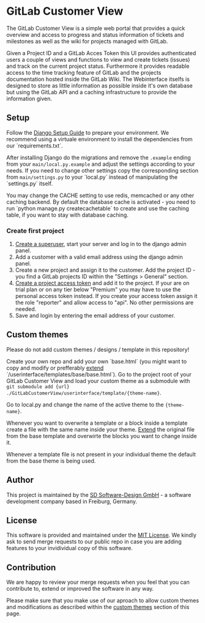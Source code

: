 # GitLab Customer View

The GitLab Customer View is a simple web portal that provides a quick overview and access to progress and status information of tickets and milestones as well as the wiki for projects managed with GitLab.

Given a Project ID and a GitLab Acces Token this UI provides authenticated users a couple of views and functions to view and create tickets (issues) and track on the current project status. Furthermore it provides readable access to the time tracking feature of GitLab and the projects documentation hosted inside the GitLab Wiki. The Webinterface itselfs is designed to store as little information as possible inside it's own database but using the GitLab API and a caching infrastructure to provide the information given.

## Setup

Follow the [Django Setup Guide](https://docs.djangoproject.com/en/4.1/intro/tutorial01/) to prepare your environment. We recommend using a virtuale environment to install the dependencies from our ´requirements.txt´.

After installing Django do the migrations and remove the `.example` ending from your `main/local.py.example` and adjust the settings according to your needs. If you need to change other settings copy the corresponding section from `main/settings.py` to your ´local.py´ instead of manipulating the ´settings.py´ itself.

You may change the CACHE setting to use redis, memcached or any other caching backend. By default the database cache is activated - you need to run ´python manage.py createcachetable´ to create and use the caching table, if you want to stay with database caching.

### Create first project

1. [Create a superuser](https://docs.djangoproject.com/en/4.1/intro/tutorial01/), start your server and log in to the django admin panel.
2. Add a customer with a valid email address using the django admin panel.
3. Create a new project and assign it to the customer. Add the project ID - you find a GitLab projects ID within the "Settings > General" section.
4. [Create a project access token](https://docs.gitlab.com/ee/user/project/settings/project_access_tokens.html) and add it to the project. If your are on trial plan or on any tier below "Premium" you may have to use the personal access token instead. If you create your access token assign it the role "reporter" and allow access to "api". No other permissions are needed.
5. Save and login by entering the email address of your customer.

## Custom themes
Please do not add custom themes / designs / template in this repository! 

Create your own repo and add your own ´base.html´ (you might want to copy and modify or prefferably [extend](https://docs.djangoproject.com/en/4.0/ref/templates/language/) ´/userinterface/templates/base/base.html´).
Go to the project root of your GitLab Customer View and load your custom theme as a submodule with `git submodule add {url} ./GitLabCustomerView/userinterface/template/{theme-name}`.

Go to local.py and change the name of the active theme to the `{theme-name}`.

Whenever you want to overwrite a template or a block inside a template create a file with the same name inside your theme. [Extend](https://docs.djangoproject.com/en/4.0/ref/templates/language/) the original file from the base template and overwirte the blocks you want to change inside it.

Whenever a template file is not present in your individual theme the default from the base theme is being used.

## Author
This project is maintained by the [SD Software-Design GmbH](https://software-design.de) - a software development company based in Freiburg, Germany.

## License 
This software is provided and maintained under the [MIT License](/LICENSE).
We kindly ask to send merge requests to our public repo in case you are adding features to your invidividual copy of this software.

## Contribution
We are happy to review your merge requests when you feel that you can contribute to, extend or improved the software in any way.

Please make sure that you make use of our aproach to allow custom themes and modifications as described within the [custom themes](#custom-themes) section of this page.